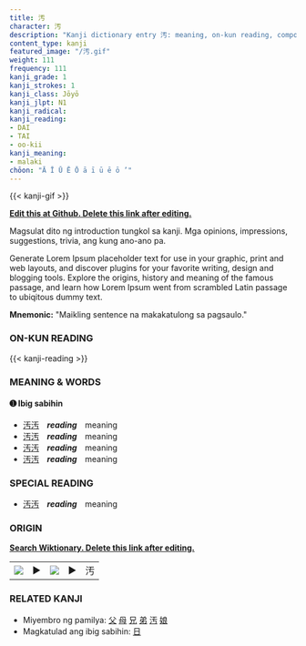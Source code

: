 ```yaml
---
title: 汚
character: 汚
description: "Kanji dictionary entry 汚: meaning, on-kun reading, compounds, origin, related kanji"
content_type: kanji
featured_image: "/汚.gif"
weight: 111
frequency: 111
kanji_grade: 1
kanji_strokes: 1
kanji_class: Jōyō
kanji_jlpt: N1
kanji_radical: 
kanji_reading: 
- DAI
- TAI
- oo-kii
kanji_meaning:
- malaki
chōon: "Ā Ī Ū Ē Ō ā ī ū ē ō ’"
---
```

[//]: # (Don't edit the line below. Kanji animated GIF code is automatically generated.)
{{< kanji-gif >}}

[//]: # (Edit below this line.)

**[Edit this at Github. Delete this link after editing.](https://github.com/tim0g/tim/tree/main/content/kanji/汚/index.md)**

Magsulat dito ng introduction tungkol sa kanji. Mga opinions, impressions, suggestions, trivia, ang kung ano-ano pa.

Generate Lorem Ipsum placeholder text for use in your graphic, print and web layouts, and discover plugins for your favorite writing, design and blogging tools. Explore the origins, history and meaning of the famous passage, and learn how Lorem Ipsum went from scrambled Latin passage to ubiqitous dummy text.
 
**Mnemonic:** "Maikling sentence na makakatulong sa pagsaulo."

### ON-KUN READING

[//]: # (Don't edit the line below. ON-KUN READING code is automatically generated.)
{{< kanji-reading >}}

### MEANING & WORDS

#### ➊ **Ibig sabihin**
  - [汚](../汚)[汚](../汚)　***reading***　meaning
  - [汚](../汚)[汚](../汚)　***reading***　meaning
  - [汚](../汚)[汚](../汚)　***reading***　meaning
  - [汚](../汚)[汚](../汚)　***reading***　meaning

### SPECIAL READING
  - [汚](../汚)[汚](../汚)　***reading***　meaning

### ORIGIN

**[Search Wiktionary. Delete this link after editing.](https://wiktionary.org/wiki/汚)**
<table class="kanji-table"><tr><td>
<img src="60px-汚-bronze.svg.png">
</td><td>▶</td><td>
<img src="60px-汚-oracle.svg.png">
</td><td>▶</td>
<td class="kanji-origin">汚</td>
</tr></table>

### RELATED KANJI
- Miyembro ng pamilya: [父](../父) [母](../母) [兄](../兄) [弟](../弟) [汚](../汚) [娘](../娘)
- Magkatulad ang ibig sabihin: [日](../日)
